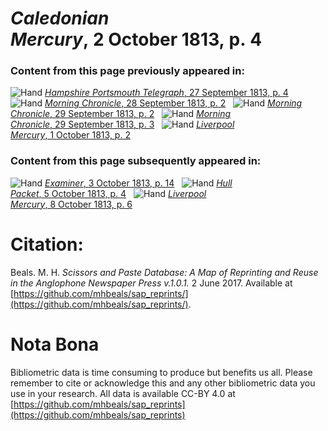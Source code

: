 # *Caledonian Mercury*, 2 October 1813, p. 4  
  
### Content from this page previously appeared in:  
![Hand](http://scissorsandpaste.net/wp-content/uploads/2017/06/smallhandpointer.png) [*Hampshire Portsmouth Telegraph*, 27 September 1813, p. 4](https://mhbeals.github.io/sap_html/Hampshire-Portsmouth-Telegraph/Hampshire-Portsmouth-Telegraph-27-September-1813-p-4)  
![Hand](http://scissorsandpaste.net/wp-content/uploads/2017/06/smallhandpointer.png) [*Morning Chronicle*, 28 September 1813, p. 2](https://mhbeals.github.io/sap_html/Morning-Chronicle/Morning-Chronicle-28-September-1813-p-2)  
![Hand](http://scissorsandpaste.net/wp-content/uploads/2017/06/smallhandpointer.png) [*Morning Chronicle*, 29 September 1813, p. 2](https://mhbeals.github.io/sap_html/Morning-Chronicle/Morning-Chronicle-29-September-1813-p-2)  
![Hand](http://scissorsandpaste.net/wp-content/uploads/2017/06/smallhandpointer.png) [*Morning Chronicle*, 29 September 1813, p. 3](https://mhbeals.github.io/sap_html/Morning-Chronicle/Morning-Chronicle-29-September-1813-p-3)  
![Hand](http://scissorsandpaste.net/wp-content/uploads/2017/06/smallhandpointer.png) [*Liverpool Mercury*, 1 October 1813, p. 2](https://mhbeals.github.io/sap_html/Liverpool-Mercury/Liverpool-Mercury-1-October-1813-p-2)  
  
### Content from this page subsequently appeared in:  
![Hand](http://scissorsandpaste.net/wp-content/uploads/2017/06/smallhandpointer.png) [*Examiner*, 3 October 1813, p. 14](https://mhbeals.github.io/sap_html/Examiner/Examiner-3-October-1813-p-14)  
![Hand](http://scissorsandpaste.net/wp-content/uploads/2017/06/smallhandpointer.png) [*Hull Packet*, 5 October 1813, p. 4](https://mhbeals.github.io/sap_html/Hull-Packet/Hull-Packet-5-October-1813-p-4)  
![Hand](http://scissorsandpaste.net/wp-content/uploads/2017/06/smallhandpointer.png) [*Liverpool Mercury*, 8 October 1813, p. 6](https://mhbeals.github.io/sap_html/Liverpool-Mercury/Liverpool-Mercury-8-October-1813-p-6)  


# Citation: 

Beals. M. H. *Scissors and Paste Database: A Map of Reprinting and Reuse in the Anglophone Newspaper Press v.1.0.1.* 2 June 2017. Available at [https://github.com/mhbeals/sap_reprints/](https://github.com/mhbeals/sap_reprints/). 

# Nota Bona

Bibliometric data is time consuming to produce but benefits us all. Please remember to cite or acknowledge this and any other bibliometric data you use in your research. All data is available CC-BY 4.0 at [https://github.com/mhbeals/sap_reprints](https://github.com/mhbeals/sap_reprints)